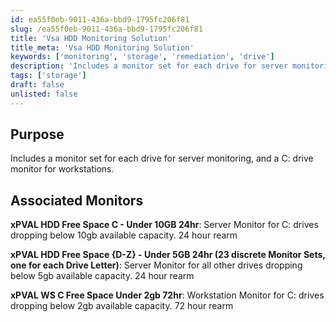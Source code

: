 ```yaml
---
id: ea55f0eb-9011-436a-bbd9-1795fc206f81
slug: /ea55f0eb-9011-436a-bbd9-1795fc206f81
title: 'Vsa HDD Monitoring Solution'
title_meta: 'Vsa HDD Monitoring Solution'
keywords: ['monitoring', 'storage', 'remediation', 'drive']
description: 'Includes a monitor set for each drive for server monitoring, and a C: drive monitor for workstations.'
tags: ['storage']
draft: false
unlisted: false
---
```


## Purpose

Includes a monitor set for each drive for server monitoring, and a C: drive monitor for workstations. 

## Associated Monitors

**xPVAL HDD Free Space C - Under 10GB 24hr**: Server Monitor for C: drives dropping below 10gb available capacity. 24 hour rearm

**xPVAL HDD Free Space {D-Z} - Under 5GB 24hr (23 discrete Monitor Sets, one for each Drive Letter)**: Server Monitor for all other drives dropping below 5gb available capacity. 24 hour rearm

**xPVAL WS C Free Space Under 2gb 72hr**: Workstation Monitor for C: drives dropping below 2gb available capacity. 72 hour rearm